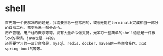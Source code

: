 # shell
	首先第一个要解决的问题是，我需要熟悉一些常用的，或者是能在terminal上完成相当一部分的日常工作。需要熟悉一部分命令。
	用户管理，用户组的概念等等。没有大量命令做支持，光学习一些简单的shell语法是一件很low的事情。java也是一样的。
	还需要学习的一部分命令是，mysql，redis，docker，maven的一些命令操作。以及spring-boot的等等。
